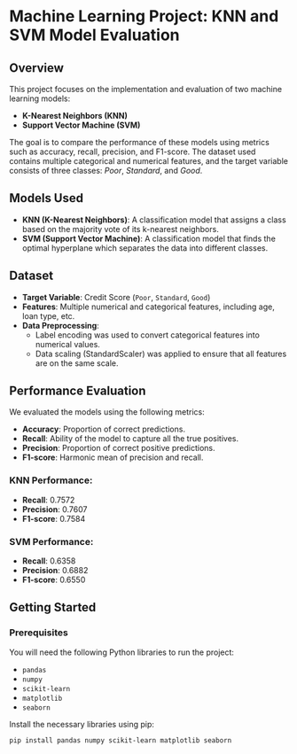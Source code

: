 # Machine Learning Project: KNN and SVM Model Evaluation

## Overview
This project focuses on the implementation and evaluation of two machine learning models:
- **K-Nearest Neighbors (KNN)**
- **Support Vector Machine (SVM)**

The goal is to compare the performance of these models using metrics such as accuracy, recall, precision, and F1-score. The dataset used contains multiple categorical and numerical features, and the target variable consists of three classes: *Poor*, *Standard*, and *Good*.

## Models Used
- **KNN (K-Nearest Neighbors)**: A classification model that assigns a class based on the majority vote of its k-nearest neighbors.
- **SVM (Support Vector Machine)**: A classification model that finds the optimal hyperplane which separates the data into different classes.

## Dataset
- **Target Variable**: Credit Score (`Poor`, `Standard`, `Good`)
- **Features**: Multiple numerical and categorical features, including age, loan type, etc.
- **Data Preprocessing**:
  - Label encoding was used to convert categorical features into numerical values.
  - Data scaling (StandardScaler) was applied to ensure that all features are on the same scale.

## Performance Evaluation
We evaluated the models using the following metrics:
- **Accuracy**: Proportion of correct predictions.
- **Recall**: Ability of the model to capture all the true positives.
- **Precision**: Proportion of correct positive predictions.
- **F1-score**: Harmonic mean of precision and recall.

### KNN Performance:
- **Recall**: 0.7572
- **Precision**: 0.7607
- **F1-score**: 0.7584

### SVM Performance:
- **Recall**: 0.6358
- **Precision**: 0.6882
- **F1-score**: 0.6550

## Getting Started

### Prerequisites
You will need the following Python libraries to run the project:
- `pandas`
- `numpy`
- `scikit-learn`
- `matplotlib`
- `seaborn`

Install the necessary libraries using pip:
```bash
pip install pandas numpy scikit-learn matplotlib seaborn
